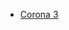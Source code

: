 <!-- TITLE: Corona -->
<!-- SUBTITLE: Maintenance tips for Corona models -->

* [Corona 3](/maintenance/corona/3)